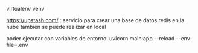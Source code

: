 virtualenv  venv 

https://upstash.com/ : servicio para crear una base de datos redis en la nube tambien se puede realizar en local



poder ejecutar con variables de entorno: uvicorn main:app --reload --env-file=.env

